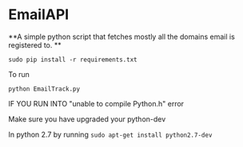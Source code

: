 # EmailAPI

**A simple python script that fetches mostly all the  domains email is registered to. **


`sudo pip install -r requirements.txt`

To run

`python EmailTrack.py`


IF YOU RUN INTO "unable to compile Python.h" error 

Make sure you have upgraded your python-dev 

In python 2.7  by running `sudo apt-get install python2.7-dev`
